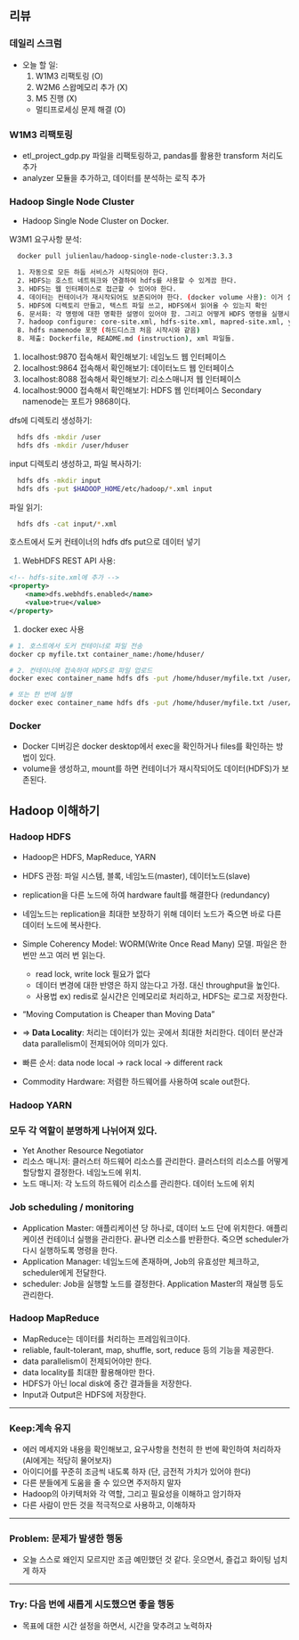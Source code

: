 ## 리뷰
  ### 데일리 스크럼
  
  * 오늘 할 일: 
      1. W1M3 리팩토링 (O)
      2. W2M6 스왑메모리 추가 (X)
      3. M5 진행 (X)
      + 멀티프로세싱 문제 해결 (O)  


### **W1M3 리팩토링**
- etl_project_gdp.py 파일을 리팩토링하고, pandas를 활용한 transform 처리도 추가
- analyzer 모듈을 추가하고, 데이터를 분석하는 로직 추가


### Hadoop Single Node Cluster
- Hadoop Single Node Cluster on Docker.

W3M1 요구사항 분석:

```bash
  docker pull julienlau/hadoop-single-node-cluster:3.3.3

  1. 자동으로 모든 하둡 서비스가 시작되어야 한다.
  2. HDFS는 호스트 네트워크와 연결하여 hdfs를 사용할 수 있게끔 한다.
  3. HDFS는 웹 인터페이스로 접근할 수 있어야 한다.
  4. 데이터는 컨테이너가 재시작되어도 보존되어야 한다. (docker volume 사용): 이거 실제로 되는지 체크 필요.
  5. HDFS에 디렉토리 만들고, 텍스트 파일 쓰고, HDFS에서 읽어올 수 있는지 확인
  6. 문서화: 각 명령에 대한 명확한 설명이 있어야 함. 그리고 어떻게 HDFS 명령을 실행시키는지 기본적인 것도 작성 필요.
  7. hadoop configure: core-site.xml, hdfs-site.xml, mapred-site.xml, yarn-site.xml을 설정. 하둡 환경변수 설정. 
  8. hdfs namenode 포맷 (하드디스크 처음 시작시와 같음)
  8. 제출: Dockerfile, README.md (instruction), xml 파일들. 

```

1. localhost:9870 접속해서 확인해보기: 네임노드 웹 인터페이스
2. localhost:9864 접속해서 확인해보기: 데이터노드 웹 인터페이스
3. localhost:8088 접속해서 확인해보기: 리소스매니저 웹 인터페이스
4. localhost:9000 접속해서 확인해보기: HDFS 웹 인터페이스
Secondary namenode는 포트가 9868이다.


dfs에 디렉토리 생성하기:
```bash
  hdfs dfs -mkdir /user
  hdfs dfs -mkdir /user/hduser
```

input 디렉토리 생성하고, 파일 복사하기:
```bash
  hdfs dfs -mkdir input
  hdfs dfs -put $HADOOP_HOME/etc/hadoop/*.xml input
```

파일 읽기:
```bash
  hdfs dfs -cat input/*.xml
```

호스트에서 도커 컨테이너의 hdfs dfs put으로 데이터 넣기

1. WebHDFS REST API 사용:
```xml
<!-- hdfs-site.xml에 추가 -->
<property>
    <name>dfs.webhdfs.enabled</name>
    <value>true</value>
</property>
```

1. docker exec 사용
```bash
# 1. 호스트에서 도커 컨테이너로 파일 전송
docker cp myfile.txt container_name:/home/hduser/

# 2. 컨테이너에 접속하여 HDFS로 파일 업로드
docker exec container_name hdfs dfs -put /home/hduser/myfile.txt /user/hduser/

# 또는 한 번에 실행
docker exec container_name hdfs dfs -put /home/hduser/myfile.txt /user/hduser/myfile.txt
```

### Docker
- Docker 디버깅은 docker desktop에서 exec을 확인하거나 files를 확인하는 방법이 있다.
- volume을 생성하고, mount를 하면 컨테이너가 재시작되어도 데이터(HDFS)가 보존된다.

## Hadoop 이해하기
### Hadoop HDFS
- Hadoop은 HDFS, MapReduce, YARN
- HDFS 관점: 파일 시스템, 블록, 네임노드(master), 데이터노드(slave)
- replication을 다른 노드에 하여 hardware fault를 해결한다 (redundancy)
- 네임노드는 replication을 최대한 보장하기 위해 데이터 노드가 죽으면 바로 다른 데이터 노드에 복사한다.
- Simple Coherency Model: WORM(Write Once Read Many) 모델. 파일은 한 번만 쓰고 여러 번 읽는다.
    - read lock, write lock 필요가 없다
    - 데이터 변경에 대한 반영은 하지 않는다고 가정. 대신 throughput을 높인다.
    - 사용법 ex) redis로 실시간은 인메모리로 처리하고, HDFS는 로그로 저장한다.

- “Moving Computation is Cheaper than Moving Data” 
- => **Data Locality**: 처리는 데이터가 있는 곳에서 최대한 처리한다. 데이터 분산과 data parallelism이 전제되어야 의미가 있다.
- 빠른 순서: data node local -> rack local -> different rack
- Commodity Hardware: 저렴한 하드웨어를 사용하여 scale out한다.

### Hadoop YARN
### 모두 각 역할이 분명하게 나뉘어져 있다.
- Yet Another Resource Negotiator
- 리소스 매니저: 클러스터 하드웨어 리소스를 관리한다. 클러스터의 리소스를 어떻게 할당할지 결정한다. 네임노드에 위치.
- 노드 매니저: 각 노드의 하드웨어 리소스를 관리한다. 데이터 노드에 위치

### Job scheduling / monitoring
- Application Master: 애플리케이션 당 하나로, 데이터 노드 단에 위치한다. 애플리케이션 컨테이너 실행을 관리한다. 끝나면 리소스를 반환한다. 죽으면 scheduler가 다시 실행하도록 명령을 한다.
- Application Manager: 네임노드에 존재하며, Job의 유효성만 체크하고, scheduler에게 전달한다.
- scheduler: Job을 실행할 노드를 결정한다. Application Master의 재실행 등도 관리한다.

### Hadoop MapReduce
- MapReduce는 데이터를 처리하는 프레임워크이다.
- reliable, fault-tolerant, map, shuffle, sort, reduce 등의 기능을 제공한다.
- data parallelism이 전제되어야만 한다.
- data locality를 최대한 활용해야만 한다.
- HDFS가 아닌 local disk에 중간 결과들을 저장한다.
- Input과 Output은 HDFS에 저장한다.

---

### Keep:계속 유지
  - 에러 메세지와 내용을 확인해보고, 요구사항을 천천히 한 번에 확인하여 처리하자 (AI에게는 적당히 물어보자)
  - 아이디어를 꾸준히 조금씩 내도록 하자 (단, 금전적 가치가 있어야 한다)
  - 다른 분들에게 도움을 줄 수 있으면 주저하지 말자
  - Hadoop의 아키텍처와 각 역할, 그리고 필요성을 이해하고 암기하자
  - 다른 사람이 만든 것을 적극적으로 사용하고, 이해하자

---

### Problem: 문제가 발생한 행동
  - 오늘 스스로 왜인지 모르지만 조금 예민했던 것 같다. 웃으면서, 즐겁고 화이팅 넘치게 하자

---
### Try: 다음 번에 새롭게 시도했으면 좋을 행동
  - 목표에 대한 시간 설정을 하면서, 시간을 맞추려고 노력하자